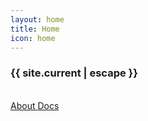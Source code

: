 ```yaml
---
layout: home
title: Home
icon: home
---
```


<h3 class="ui label">{{ site.current | escape }}</h3>
<br />
<a href="/about" class="ui huge inverted basic button">
  <i class="info circle icon"></i> About
</a>
<a href="/docs/{{ site.current | escape }}/" class="ui huge inverted basic button">
  <i class="book icon"></i> Docs
</a>

<style>
  .header.item { padding-bottom: 0 !important }
</style>
